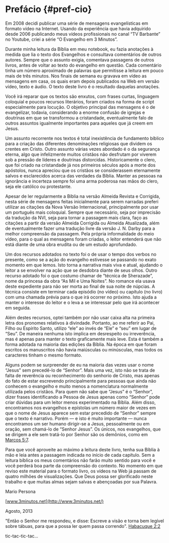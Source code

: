 # Prefácio {#pref-cio}

Em 2008 decidi publicar uma série de mensagens evangelísticas em formato vídeo na Internet. Usando da experiência que havia adquirido desde 2006 publicando meus vídeos profissionais no canal “TV Barbante” no Youtube, criei a série “O Evangelho em 3 Minutos”.

Durante minha leitura da Bíblia em meu notebook, eu fazia anotações à medida que lia o texto dos Evangelhos e consultava comentários de outros autores. Sempre que o assunto exigia, comentava passagens de outros livros, antes de voltar ao texto do evangelho em questão. Cada comentário tinha um número aproximado de palavras que permitisse a leitura em pouco mais de três minutos. Nos finais de semana eu gravava em vídeo as mensagens em casa, os quais eram depois publicados na Web em versão vídeo, texto e áudio. O texto deste livro é o resultado daquelas anotações.

Você irá reparar que os textos são enxutos, com frases curtas, linguagem coloquial e poucos recursos literários, foram criados na forma de script especialmente para locução. O objetivo principal das mensagens é o de evangelizar, todavia, considerando a enorme confusão de igrejas e doutrinas em que se transformou a cristandade, eventualmente falo de outros assuntos igualmente importantes para aqueles que já creem em Jesus.

Um assunto recorrente nos textos é total inexistência de fundamento bíblico para a criação das diferentes denominações religiosas que dividem os crentes em Cristo. Outro assunto várias vezes abordado é o da segurança eterna, algo que infelizmente muitos cristãos não desfrutam por viverem sob a pressão de líderes e doutrinas distorcidas. Historicamente o clero, que foi criado na cristandade já nos primeiros séculos após a morte dos apóstolos, nunca apreciou que os cristãos se considerassem eternamente salvos e esclarecidos acerca das verdades da Bíblia. Manter as pessoas na ignorância e incerteza sempre foi uma arma poderosa nas mãos do clero, seja ele católico ou protestante.

Apesar de ler regularmente a Bíblia na versão Almeida Revista e Corrigida, nesta série de mensagens feitas inicialmente para serem narradas preferi utilizar as citações da Nova Versão Internacional, principalmente por usar um português mais coloquial. Sempre que necessário, seja por imprecisão da tradução da NVI, seja para tornar a passagem mais clara, faço as citações a partir da versão Almeida Corrigida ou Almeida Atualizada, além de eventualmente fazer uma tradução livre da versão J. N. Darby para a melhor compreensão da passagem. Pela própria informalidade do meio vídeo, para o qual as mensagens foram criadas, o leitor entenderá que não está diante de uma obra erudita ou de um estudo aprofundado.

Um dos recursos adotados no texto foi o de usar o tempo dos verbos no presente, como se a ação do evangelho estivesse se passando no exato momento em que lemos. Isto torna a narrativa mais viva e atual, ajudando o leitor a se envolver na ação que se desdobra diante de seus olhos. Outro recurso adotado foi o que costumo chamar de “técnica de Sherazade”, nome da princesa da obra “As Mil e Uma Noites”. No romance ela usava deste expediente para não ser morta ao final de sua noite de núpcias. A técnica consiste em terminar cada episódio (no vídeo) ou capítulo (no livro) com uma chamada prévia para o que irá ocorrer no próximo. Isto ajuda a manter o interesse do leitor e o leva a se interessar pelo que irá acontecer em seguida.

Além destes recursos, optei também por não usar caixa alta na primeira letra dos pronomes relativos à divindade. Portanto, ao me referir ao Pai, Filho ou Espírito Santo, utilizo “ele” ao invés de “Ele” e “seu” em lugar de “Seu”. De maneira nenhuma isto implica em desrespeito ou irreverência, mas é apenas para manter o texto graficamente mais leve. Esta é também a forma adotada na maioria das edições da Bíblia. Na época em que foram escritos os manuscritos não havia maiúsculas ou minúsculas, mas todos os caracteres tinham o mesmo formato.

Alguns podem se surpreender de eu na maioria das vezes usar o nome “Jesus” sem precedê-lo de “Senhor”. Mais uma vez, isto não se trata de falta de reverência ou reconhecimento do senhorio de Cristo, mas apenas do fato de estar escrevendo principalmente para pessoas que ainda não conhecem o evangelho e muito menos a nomenclatura normalmente utilizada pelos cristãos. Para quem não sabe que “Jesus” é o “Senhor”, dizer frases identificando a Pessoa de Jesus apenas como “Senhor” pode criar dúvidas para um leitor menos experimentado na Bíblia. Além disso, encontramos nos evangelhos e epístolas um número maior de vezes em que o nome de Jesus aparece sem estar precedido de “Senhor” sempre que o texto é narrativo. Porém — e isto é muito importante — nunca encontramos um ser humano dirigir-se a Jesus, pessoalmente ou em oração, sem chamá-lo de “Senhor Jesus”. Os únicos, nos evangelhos, que se dirigem a ele sem tratá-lo por Senhor são os demônios, como em [Marcos 5:7](http://bibliaonline.com.br/acf/mc/5/7).

Para que você aproveite ao máximo a leitura deste livro, tenha sua Bíblia à mão e leia antes a passagem indicada no início de cada capítulo. Sem a leitura bíblica os meus comentários não farão muito sentido para você e você perderá boa parte da compreensão do contexto. No momento em que reviso este material para o formato livro, os vídeos na Web já passam de quatro milhões de visualizações. Que Deus possa ser glorificado neste trabalho e que muitas almas sejam salvas e abençoadas por sua Palavra.

Mario Persona

[www.3minutos.net](http://www.3minutos.net/)

Agosto, 2013

&quot;Então o Senhor me respondeu, e disse: Escreve a visão e torna bem legível sobre tábuas, para que a possa ler quem passa correndo&quot;. [Habacuque 2:2](http://bibliaonline.com.br/acf/hc/2/2)

tic-tac-tic-tac...